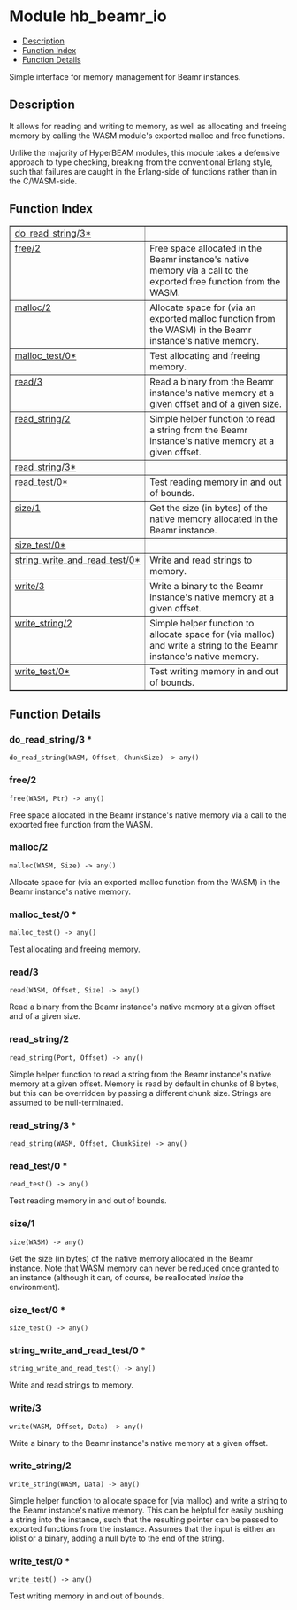 

# Module hb_beamr_io #
* [Description](#description)
* [Function Index](#index)
* [Function Details](#functions)

Simple interface for memory management for Beamr instances.

<a name="description"></a>

## Description ##

It allows for reading and writing to memory, as well as allocating and
freeing memory by calling the WASM module's exported malloc and free
functions.

Unlike the majority of HyperBEAM modules, this module takes a defensive
approach to type checking, breaking from the conventional Erlang style,
such that failures are caught in the Erlang-side of functions rather than
in the C/WASM-side.<a name="index"></a>

## Function Index ##


<table width="100%" border="1" cellspacing="0" cellpadding="2" summary="function index"><tr><td valign="top"><a href="#do_read_string-3">do_read_string/3*</a></td><td></td></tr><tr><td valign="top"><a href="#free-2">free/2</a></td><td>Free space allocated in the Beamr instance's native memory via a
call to the exported free function from the WASM.</td></tr><tr><td valign="top"><a href="#malloc-2">malloc/2</a></td><td>Allocate space for (via an exported malloc function from the WASM) in
the Beamr instance's native memory.</td></tr><tr><td valign="top"><a href="#malloc_test-0">malloc_test/0*</a></td><td>Test allocating and freeing memory.</td></tr><tr><td valign="top"><a href="#read-3">read/3</a></td><td>Read a binary from the Beamr instance's native memory at a given offset
and of a given size.</td></tr><tr><td valign="top"><a href="#read_string-2">read_string/2</a></td><td>Simple helper function to read a string from the Beamr instance's native
memory at a given offset.</td></tr><tr><td valign="top"><a href="#read_string-3">read_string/3*</a></td><td></td></tr><tr><td valign="top"><a href="#read_test-0">read_test/0*</a></td><td>Test reading memory in and out of bounds.</td></tr><tr><td valign="top"><a href="#size-1">size/1</a></td><td>Get the size (in bytes) of the native memory allocated in the Beamr
instance.</td></tr><tr><td valign="top"><a href="#size_test-0">size_test/0*</a></td><td></td></tr><tr><td valign="top"><a href="#string_write_and_read_test-0">string_write_and_read_test/0*</a></td><td>Write and read strings to memory.</td></tr><tr><td valign="top"><a href="#write-3">write/3</a></td><td>Write a binary to the Beamr instance's native memory at a given offset.</td></tr><tr><td valign="top"><a href="#write_string-2">write_string/2</a></td><td>Simple helper function to allocate space for (via malloc) and write a
string to the Beamr instance's native memory.</td></tr><tr><td valign="top"><a href="#write_test-0">write_test/0*</a></td><td>Test writing memory in and out of bounds.</td></tr></table>


<a name="functions"></a>

## Function Details ##

<a name="do_read_string-3"></a>

### do_read_string/3 * ###

`do_read_string(WASM, Offset, ChunkSize) -> any()`

<a name="free-2"></a>

### free/2 ###

`free(WASM, Ptr) -> any()`

Free space allocated in the Beamr instance's native memory via a
call to the exported free function from the WASM.

<a name="malloc-2"></a>

### malloc/2 ###

`malloc(WASM, Size) -> any()`

Allocate space for (via an exported malloc function from the WASM) in
the Beamr instance's native memory.

<a name="malloc_test-0"></a>

### malloc_test/0 * ###

`malloc_test() -> any()`

Test allocating and freeing memory.

<a name="read-3"></a>

### read/3 ###

`read(WASM, Offset, Size) -> any()`

Read a binary from the Beamr instance's native memory at a given offset
and of a given size.

<a name="read_string-2"></a>

### read_string/2 ###

`read_string(Port, Offset) -> any()`

Simple helper function to read a string from the Beamr instance's native
memory at a given offset. Memory is read by default in chunks of 8 bytes,
but this can be overridden by passing a different chunk size. Strings are
assumed to be null-terminated.

<a name="read_string-3"></a>

### read_string/3 * ###

`read_string(WASM, Offset, ChunkSize) -> any()`

<a name="read_test-0"></a>

### read_test/0 * ###

`read_test() -> any()`

Test reading memory in and out of bounds.

<a name="size-1"></a>

### size/1 ###

`size(WASM) -> any()`

Get the size (in bytes) of the native memory allocated in the Beamr
instance. Note that WASM memory can never be reduced once granted to an
instance (although it can, of course, be reallocated _inside_ the
environment).

<a name="size_test-0"></a>

### size_test/0 * ###

`size_test() -> any()`

<a name="string_write_and_read_test-0"></a>

### string_write_and_read_test/0 * ###

`string_write_and_read_test() -> any()`

Write and read strings to memory.

<a name="write-3"></a>

### write/3 ###

`write(WASM, Offset, Data) -> any()`

Write a binary to the Beamr instance's native memory at a given offset.

<a name="write_string-2"></a>

### write_string/2 ###

`write_string(WASM, Data) -> any()`

Simple helper function to allocate space for (via malloc) and write a
string to the Beamr instance's native memory. This can be helpful for easily
pushing a string into the instance, such that the resulting pointer can be
passed to exported functions from the instance.
Assumes that the input is either an iolist or a binary, adding a null byte
to the end of the string.

<a name="write_test-0"></a>

### write_test/0 * ###

`write_test() -> any()`

Test writing memory in and out of bounds.

